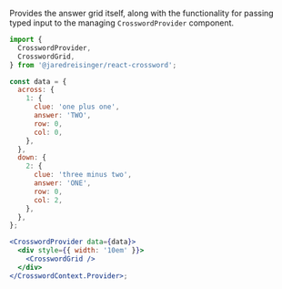 Provides the answer grid itself, along with the functionality for passing typed input to the managing `CrosswordProvider` component.

```jsx
import {
  CrosswordProvider,
  CrosswordGrid,
} from '@jaredreisinger/react-crossword';

const data = {
  across: {
    1: {
      clue: 'one plus one',
      answer: 'TWO',
      row: 0,
      col: 0,
    },
  },
  down: {
    2: {
      clue: 'three minus two',
      answer: 'ONE',
      row: 0,
      col: 2,
    },
  },
};

<CrosswordProvider data={data}>
  <div style={{ width: '10em' }}>
    <CrosswordGrid />
  </div>
</CrosswordContext.Provider>;
```
